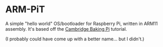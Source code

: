 # ARM-PiT

A simple "hello world" OS/bootloader for Raspberry Pi, written in ARM11 assembly. It's based off the [Cambridge Baking Pi](https://www.cl.cam.ac.uk/projects/raspberrypi/tutorials/os/index.html) tutorial.

(I probably could have come up with a better name... but I didn't.)
